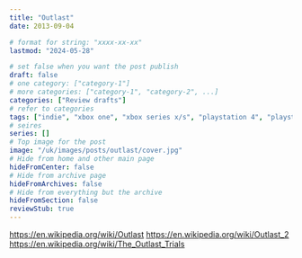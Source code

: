 ```yaml
---
title: "Outlast"
date: 2013-09-04

# format for string: "xxxx-xx-xx"
lastmod: "2024-05-28"

# set false when you want the post publish
draft: false
# one category: ["category-1"]
# more categories: ["category-1", "category-2", ...]
categories: ["Review drafts"]
# refer to categories
tags: ["indie", "xbox one", "xbox series x/s", "playstation 4", "playstation 5", "nintendo switch", "red barrels", "narrative", "science fiction", "folklore", "urban legend", "faith", "biohazard", "madness", "houses of sorrow", "necro fetishism", "militarism", "humanism", "posthumanism", "cannibals", "isolation"]
# seires
series: []
# Top image for the post
image: "/uk/images/posts/outlast/cover.jpg"
# Hide from home and other main page
hideFromCenter: false
# Hide from archive page
hideFromArchives: false
# Hide from everything but the archive
hideFromSection: false
reviewStub: true
---
```

https://en.wikipedia.org/wiki/Outlast
https://en.wikipedia.org/wiki/Outlast_2
https://en.wikipedia.org/wiki/The_Outlast_Trials
<!--more-->